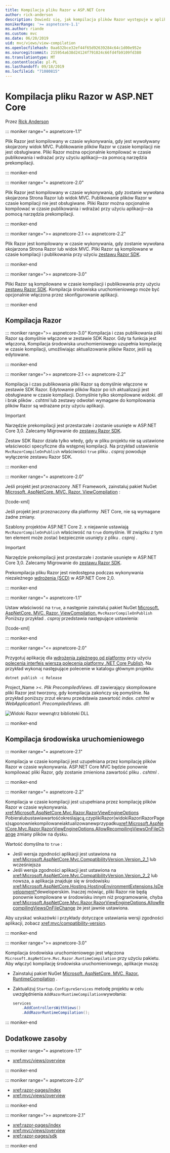 ```yaml
---
title: Kompilacja pliku Razor w ASP.NET Core
author: rick-anderson
description: Dowiedz się, jak kompilacja plików Razor występuje w aplikacji ASP.NET Core.
monikerRange: '>= aspnetcore-1.1'
ms.author: riande
ms.custom: mvc
ms.date: 06/20/2019
uid: mvc/views/view-compilation
ms.openlocfilehash: 0aa632bce32ef44f65d92639284c64c1d00e952e
ms.sourcegitcommit: 215954a638d24124f791024c66fd4fb9109fd380
ms.translationtype: MT
ms.contentlocale: pl-PL
ms.lasthandoff: 09/18/2019
ms.locfileid: "71080815"
---
```

# <a name="razor-file-compilation-in-aspnet-core"></a>Kompilacja pliku Razor w ASP.NET Core

Przez [Rick Anderson](https://twitter.com/RickAndMSFT)

::: moniker range="= aspnetcore-1.1"

Plik Razor jest kompilowany w czasie wykonywania, gdy jest wywoływany skojarzony widok MVC. Publikowanie plików Razor w czasie kompilacji nie jest obsługiwane. Pliki Razor można opcjonalnie kompilować w czasie publikowania i wdrażać przy użyciu aplikacji&mdash;za pomocą narzędzia prekompilacji.

::: moniker-end

::: moniker range="= aspnetcore-2.0"

Plik Razor jest kompilowany w czasie wykonywania, gdy zostanie wywołana skojarzona Strona Razor lub widok MVC. Publikowanie plików Razor w czasie kompilacji nie jest obsługiwane. Pliki Razor można opcjonalnie kompilować w czasie publikowania i wdrażać przy użyciu aplikacji&mdash;za pomocą narzędzia prekompilacji.

::: moniker-end

::: moniker range=">= aspnetcore-2.1 <= aspnetcore-2.2"

Plik Razor jest kompilowany w czasie wykonywania, gdy zostanie wywołana skojarzona Strona Razor lub widok MVC. Pliki Razor są kompilowane w czasie kompilacji i publikowania przy użyciu [zestawu Razor SDK](xref:razor-pages/sdk).

::: moniker-end

::: moniker range=">= aspnetcore-3.0"

Pliki Razor są kompilowane w czasie kompilacji i publikowania przy użyciu [zestawu Razor SDK](xref:razor-pages/sdk). Kompilacja środowiska uruchomieniowego może być opcjonalnie włączona przez skonfigurowanie aplikacji.

::: moniker-end

## <a name="razor-compilation"></a>Kompilacja Razor

::: moniker range=">= aspnetcore-3.0"
Kompilacja i czas publikowania pliki Razor są domyślnie włączone w zestawie SDK Razor. Gdy ta funkcja jest włączona, Kompilacja środowiska uruchomieniowego uzupełnia kompilację w czasie kompilacji, umożliwiając aktualizowanie plików Razor, jeśli są edytowane.

::: moniker-end

::: moniker range=">= aspnetcore-2.1 <= aspnetcore-2.2"

Kompilacja i czas publikowania pliki Razor są domyślnie włączone w zestawie SDK Razor. Edytowanie plików Razor po ich aktualizacji jest obsługiwane w czasie kompilacji. Domyślnie tylko skompilowane *widoki. dll* i brak plików *. cshtml* lub zestawy odwołań wymagane do kompilowania plików Razor są wdrażane przy użyciu aplikacji.

> [!IMPORTANT]
> Narzędzie prekompilacji jest przestarzałe i zostanie usunięte w ASP.NET Core 3,0. Zalecamy Migrowanie do [zestawu Razor SDK](xref:razor-pages/sdk).
>
> Zestaw SDK Razor działa tylko wtedy, gdy w pliku projektu nie są ustawione właściwości specyficzne dla wstępnej kompilacji. Na przykład ustawienie `MvcRazorCompileOnPublish` właściwości `true` pliku *. csproj* powoduje wyłączenie zestawu Razor SDK.

::: moniker-end

::: moniker range="= aspnetcore-2.0"

Jeśli projekt jest przeznaczony .NET Framework, zainstaluj pakiet NuGet [Microsoft. AspNetCore. MVC. Razor. ViewCompilation](https://www.nuget.org/packages/Microsoft.AspNetCore.Mvc.Razor.ViewCompilation/) :

[!code-xml[](view-compilation/sample/DotNetFrameworkProject.csproj?name=snippet_ViewCompilationPackage)]

Jeśli projekt jest przeznaczony dla platformy .NET Core, nie są wymagane żadne zmiany.

Szablony projektów ASP.NET Core 2. x niejawnie ustawiają `MvcRazorCompileOnPublish` właściwość na `true` domyślnie. W związku z tym ten element może zostać bezpiecznie usunięty z pliku *. csproj* .

> [!IMPORTANT]
> Narzędzie prekompilacji jest przestarzałe i zostanie usunięte w ASP.NET Core 3,0. Zalecamy Migrowanie do [zestawu Razor SDK](xref:razor-pages/sdk).
>
> Prekompilacja pliku Razor jest niedostępna podczas wykonywania niezależnego [wdrożenia (SCD)](/dotnet/core/deploying/#self-contained-deployments-scd) w ASP.NET Core 2,0.

::: moniker-end

::: moniker range="= aspnetcore-1.1"

Ustaw właściwość na `true`, a następnie zainstaluj pakiet NuGet [Microsoft. AspNetCore. MVC. Razor. ViewCompilation.](https://www.nuget.org/packages/Microsoft.AspNetCore.Mvc.Razor.ViewCompilation/) `MvcRazorCompileOnPublish` Poniższy przykład *. csproj* przedstawia następujące ustawienia:

[!code-xml[](view-compilation/sample/MvcRazorCompileOnPublish.csproj?highlight=4,10)]

::: moniker-end

::: moniker range="<= aspnetcore-2.0"

Przygotuj aplikację dla [wdrożenia zależnego od platformy](/dotnet/core/deploying/#framework-dependent-deployments-fdd) przy użyciu [polecenia interfejs wiersza polecenia platformy .NET Core Publish](/dotnet/core/tools/dotnet-publish). Na przykład wykonaj następujące polecenie w katalogu głównym projektu:

```dotnetcli
dotnet publish -c Release
```

Project_Name  *>\<. Plik PrecompiledViews. dll* zawierający skompilowane pliki Razor jest tworzony, gdy kompilacja zakończy się pomyślnie. Na przykład poniższy zrzut ekranu przedstawia zawartość *index. cshtml* w *WebApplication1. PrecompiledViews. dll*:

![Widoki Razor wewnątrz biblioteki DLL](view-compilation/_static/razor-views-in-dll.png)

::: moniker-end

## <a name="runtime-compilation"></a>Kompilacja środowiska uruchomieniowego

::: moniker range="= aspnetcore-2.1"

Kompilacja w czasie kompilacji jest uzupełniana przez kompilację plików Razor w czasie wykonywania. ASP.NET Core MVC będzie ponownie kompilować pliki Razor, gdy zostanie zmieniona zawartość pliku *. cshtml* .

::: moniker-end

::: moniker range="= aspnetcore-2.2"

Kompilacja w czasie kompilacji jest uzupełniana przez kompilację plików Razor w czasie wykonywania. <xref:Microsoft.AspNetCore.Mvc.Razor.RazorViewEngineOptions> Pobieralubustawiawartośćokreślającą,czyplikiRazor(widokiRazoriRazorPages)sąponowniekompilowaneiaktualizowanewprzypadku<xref:Microsoft.AspNetCore.Mvc.Razor.RazorViewEngineOptions.AllowRecompilingViewsOnFileChange> zmiany plików na dysku.

Wartość domyślna to `true` :

* Jeśli wersja zgodności aplikacji jest ustawiona na <xref:Microsoft.AspNetCore.Mvc.CompatibilityVersion.Version_2_1> lub wcześniejsza
* Jeśli wersja zgodności aplikacji jest ustawiona na <xref:Microsoft.AspNetCore.Mvc.CompatibilityVersion.Version_2_2> lub nowsza, a aplikacja znajduje się w środowisku <xref:Microsoft.AspNetCore.Hosting.HostingEnvironmentExtensions.IsDevelopment*>deweloperskim. Inaczej mówiąc, pliki Razor nie będą ponownie kompilowane w środowisku innym niż programowanie, chyba <xref:Microsoft.AspNetCore.Mvc.Razor.RazorViewEngineOptions.AllowRecompilingViewsOnFileChange> że jest jawnie ustawiona.

Aby uzyskać wskazówki i przykłady dotyczące ustawiania wersji zgodności aplikacji, zobacz <xref:mvc/compatibility-version>.

::: moniker-end

::: moniker range=">= aspnetcore-3.0"

Kompilacja środowiska uruchomieniowego jest włączona `Microsoft.AspNetCore.Mvc.Razor.RuntimeCompilation` przy użyciu pakietu. Aby włączyć kompilację środowiska uruchomieniowego, aplikacje muszą:

* Zainstaluj pakiet NuGet [Microsoft. AspNetCore. MVC. Razor. RuntimeCompilation](https://www.nuget.org/packages/Microsoft.AspNetCore.Mvc.Razor.RuntimeCompilation/) .
* Zaktualizuj `Startup.ConfigureServices` metodę projektu w celu uwzględnienia `AddRazorRuntimeCompilation`wywołania:

  ```csharp
  services
      .AddControllersWithViews()
      .AddRazorRuntimeCompilation();
  ```

::: moniker-end

## <a name="additional-resources"></a>Dodatkowe zasoby

::: moniker range="= aspnetcore-1.1"

* <xref:mvc/views/overview>

::: moniker-end

::: moniker range="= aspnetcore-2.0"

* <xref:razor-pages/index>
* <xref:mvc/views/overview>

::: moniker-end

::: moniker range=">= aspnetcore-2.1"

* <xref:razor-pages/index>
* <xref:mvc/views/overview>
* <xref:razor-pages/sdk>

::: moniker-end
